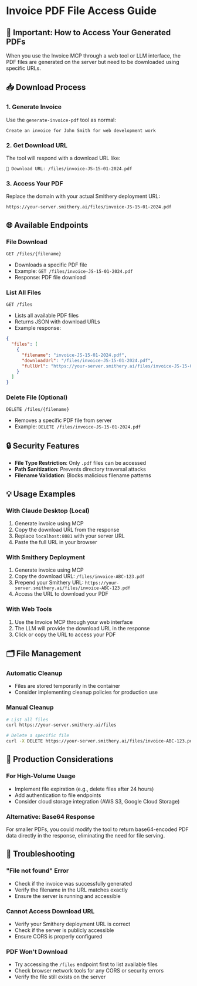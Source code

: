 # Invoice PDF File Access Guide

## 🚨 Important: How to Access Your Generated PDFs

When you use the Invoice MCP through a web tool or LLM interface, the PDF files are generated on the server but need to be downloaded using specific URLs.

## 📥 Download Process

### 1. **Generate Invoice**
Use the `generate-invoice-pdf` tool as normal:
```
Create an invoice for John Smith for web development work
```

### 2. **Get Download URL**
The tool will respond with a download URL like:
```
🔗 Download URL: /files/invoice-JS-15-01-2024.pdf
```

### 3. **Access Your PDF**
Replace the domain with your actual Smithery deployment URL:
```
https://your-server.smithery.ai/files/invoice-JS-15-01-2024.pdf
```

## 🌐 Available Endpoints

### File Download
```
GET /files/{filename}
```
- Downloads a specific PDF file
- Example: `GET /files/invoice-JS-15-01-2024.pdf`
- Response: PDF file download

### List All Files
```
GET /files
```
- Lists all available PDF files
- Returns JSON with download URLs
- Example response:
```json
{
  "files": [
    {
      "filename": "invoice-JS-15-01-2024.pdf",
      "downloadUrl": "/files/invoice-JS-15-01-2024.pdf",
      "fullUrl": "https://your-server.smithery.ai/files/invoice-JS-15-01-2024.pdf"
    }
  ]
}
```

### Delete File (Optional)
```
DELETE /files/{filename}
```
- Removes a specific PDF file from server
- Example: `DELETE /files/invoice-JS-15-01-2024.pdf`

## 🔒 Security Features

- **File Type Restriction**: Only `.pdf` files can be accessed
- **Path Sanitization**: Prevents directory traversal attacks
- **Filename Validation**: Blocks malicious filename patterns

## 💡 Usage Examples

### With Claude Desktop (Local)
1. Generate invoice using MCP
2. Copy the download URL from the response
3. Replace `localhost:8081` with your server URL
4. Paste the full URL in your browser

### With Smithery Deployment
1. Generate invoice using MCP
2. Copy the download URL: `/files/invoice-ABC-123.pdf`
3. Prepend your Smithery URL: `https://your-server.smithery.ai/files/invoice-ABC-123.pdf`
4. Access the URL to download your PDF

### With Web Tools
1. Use the Invoice MCP through your web interface
2. The LLM will provide the download URL in the response
3. Click or copy the URL to access your PDF

## 🗂️ File Management

### Automatic Cleanup
- Files are stored temporarily in the container
- Consider implementing cleanup policies for production use

### Manual Cleanup
```bash
# List all files
curl https://your-server.smithery.ai/files

# Delete a specific file
curl -X DELETE https://your-server.smithery.ai/files/invoice-ABC-123.pdf
```

## 🚀 Production Considerations

### For High-Volume Usage
- Implement file expiration (e.g., delete files after 24 hours)
- Add authentication to file endpoints
- Consider cloud storage integration (AWS S3, Google Cloud Storage)

### Alternative: Base64 Response
For smaller PDFs, you could modify the tool to return base64-encoded PDF data directly in the response, eliminating the need for file serving.

## 🔧 Troubleshooting

### "File not found" Error
- Check if the invoice was successfully generated
- Verify the filename in the URL matches exactly
- Ensure the server is running and accessible

### Cannot Access Download URL
- Verify your Smithery deployment URL is correct
- Check if the server is publicly accessible
- Ensure CORS is properly configured

### PDF Won't Download
- Try accessing the `/files` endpoint first to list available files
- Check browser network tools for any CORS or security errors
- Verify the file still exists on the server

